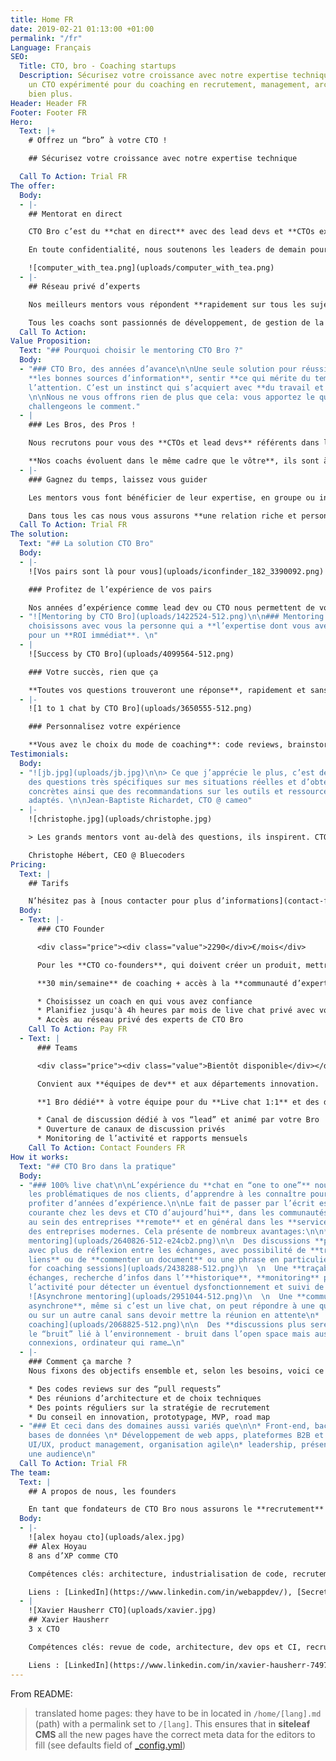 ```yaml
---
title: Home FR
date: 2019-02-21 01:13:00 +01:00
permalink: "/fr"
Language: Français
SEO:
  Title: CTO, bro - Coaching startups
  Description: Sécurisez votre croissance avec notre expertise technique. Offrez vous
    un CTO expérimenté pour du coaching en recrutement, management, architecture et
    bien plus.
Header: Header FR
Footer: Footer FR
Hero:
  Text: |+
    # Offrez un “bro” à votre CTO !

    ## Sécurisez votre croissance avec notre expertise technique

  Call To Action: Trial FR
The offer:
  Body:
  - |-
    ## Mentorat en direct

    CTO Bro c’est du **chat en direct** avec des lead devs et **CTOs expérimentés**. Choisissez votre coach et faites le point chaque semaine.

    En toute confidentialité, nous soutenons les leaders de demain pour leur stratégie de recrutement, le management, l’industrialisation de code [et bien plus](#comment-ça-marche-). Définissons ensemble vos objectifs et bénéficiez d’un mentorat en direct dans votre chat room privée.

    ![computer_with_tea.png](uploads/computer_with_tea.png)
  - |-
    ## Réseau privé d’experts

    Nos meilleurs mentors vous répondent **rapidement sur tous les sujets**. Posez une question et obtenez la **réponse en quelques minutes**, à un jour ouvré maximum

    Tous les coachs sont passionnés de développement, de gestion de la croissance, de leadership… Quand, dans le chat, une question pop, alors **la discussion est ouverte** et les opinions se confrontent **au service de votre produit**.
  Call To Action: 
Value Proposition:
  Text: "## Pourquoi choisir le mentoring CTO Bro ?"
  Body:
  - "### CTO Bro, des années d’avance\n\nUne seule solution pour réussir : trouver
    **les bonnes sources d’information**, sentir **ce qui mérite du temps** et de
    l’attention. C’est un instinct qui s’acquiert avec **du travail et de l’expérience**.
    \n\nNous ne vous offrons rien de plus que cela: vous apportez le quoi et nous
    challengeons le comment."
  - |
    ### Les Bros, des Pros !

    Nous recrutons pour vous des **CTOs et lead devs** référents dans leurs domaines. Ce ne sont **pas des consultants**, ce sont des mentors.

    **Nos coachs évoluent dans le même cadre que le vôtre**, ils sont à plein temps sur un projet ambitieux qui repose sur eux, sur leurs compétences techniques et humaines.
  - |-
    ### Gagnez du temps, laissez vous guider

    Les mentors vous font bénéficier de leur expertise, en groupe ou individuellement, ponctuellement ou quotidiennement. **Peu importe la méthode, nous voulons votre réussite**.

    Dans tous les cas nous vous assurons **une relation riche et personnelle**.
  Call To Action: Trial FR
The solution:
  Text: "## La solution CTO Bro"
  Body:
  - |-
    ![Vos pairs sont là pour vous](uploads/iconfinder_182_3390092.png)

    ### Profitez de l’expérience de vos pairs

    Nos années d’expérience comme lead dev ou CTO nous permettent de vous faire profiter d’un **point de vue extérieur intéressant**, de **contacts** et d’**idées qui font sens**.
  - "![Mentoring by CTO Bro](uploads/1422524-512.png)\n\n### Mentoring sur mesure\n\nNous
    choisissons avec vous la personne qui a **l’expertise dont vous avez besoin**,
    pour un **ROI immédiat**. \n"
  - |
    ![Success by CTO Bro](uploads/4099564-512.png)

    ### Votre succès, rien que ça

    **Toutes vos questions trouveront une réponse**, rapidement et sans limite du nombre de question ou de complexité. Les “Bro” adorent être challengés !
  - |-
    ![1 to 1 chat by CTO Bro](uploads/3650555-512.png)

    ### Personnalisez votre expérience

    **Vous avez le choix du mode de coaching**: code reviews, brainstorming, daily meeting, group chat entre plusieurs experts et vos collaborateurs. Prenez exactement ce dont vous avez besoin.
Testimonials:
  Body:
  - "![jb.jpg](uploads/jb.jpg)\n\n> Ce que j’apprécie le plus, c’est de pouvoir poser
    des questions très spécifiques sur mes situations réelles et d’obtenir des solutions
    concrètes ainsi que des recommandations sur les outils et ressources les plus
    adaptés. \n\nJean-Baptiste Richardet, CTO @ cameo"
  - |-
    ![christophe.jpg](uploads/christophe.jpg)

    > Les grands mentors vont au-delà des questions, ils inspirent. CTO Bro est une solution qui apporte autant aux mentors qu’aux mentorés dans la mise en relation et le développement des compétences.

    Christophe Hébert, CEO @ Bluecoders
Pricing:
  Text: |
    ## Tarifs

    N’hésitez pas à [nous contacter pour plus d’informations](contact-fr). Les prix ci-dessous sont HT (TVA non incluse).
  Body:
  - Text: |-
      ### CTO Founder

      <div class="price"><div class="value">2290</div>€/mois</div>

      Pour les **CTO co-founders**, qui doivent créer un produit, mettre en place une équipe.

      **30 min/semaine** de coaching + accès à la **communauté d’experts**.

      * Choisissez un coach en qui vous avez confiance
      * Planifiez jusqu'à 4h heures par mois de live chat privé avec votre “bro”
      * Accès au réseau privé des experts de CTO Bro
    Call To Action: Pay FR
  - Text: |
      ### Teams

      <div class="price"><div class="value">Bientôt disponible</div></div>

      Convient aux **équipes de dev** et aux départements innovation.

      **1 Bro dédié** à votre équipe pour du **Live chat 1:1** et des discussions de groupe dans **votre chat room**.

      * Canal de discussion dédié à vos “lead” et animé par votre Bro
      * Ouverture de canaux de discussion privés
      * Monitoring de l’activité et rapports mensuels
    Call To Action: Contact Founders FR
How it works:
  Text: "## CTO Bro dans la pratique"
  Body:
  - "### 100% live chat\n\nL’expérience du **chat en “one to one”** nous permet d’adresser
    les problématiques de nos clients, d’apprendre à les connaître pour leur faire
    profiter d’années d’expérience.\n\nLe fait de passer par l’écrit est une **pratique
    courante chez les devs et CTO d’aujourd’hui**, dans les communautés **open source**,
    au sein des entreprises **remote** et en général dans les **services techniques**
    des entreprises modernes. Cela présente de nombreux avantages:\n\n* ![Structured
    mentoring](uploads/2640826-512-e24cb2.png)\n\n  Des discussions **plus structurées**
    avec plus de réflexion entre les échanges, avec possibilité de **transmettre des
    liens** ou de **commenter un document** ou une phrase en particulier \n* ![Reporting
    for coaching sessions](uploads/2438288-512.png)\n  \n  Une **traçabilité** des
    échanges, recherche d’infos dans l’**historique**, **monitoring** possible de
    l’activité pour détecter un éventuel dysfonctionnement et suivi de la facturation\n*
    ![Asynchrone mentoring](uploads/2951044-512.png)\n  \n  Une **communication plus
    asynchrone**, même si c’est un live chat, on peut répondre à une question IRL
    ou sur un autre canal sans devoir mettre la réunion en attente\n* ![CTO mentoring
    coaching](uploads/2068825-512.png)\n\n  Des **discussions plus sereines** sans
    le “bruit” lié à l’environnement - bruit dans l’open space mais aussi mauvaises
    connexions, ordinateur qui rame…\n"
  - |-
    ### Comment ça marche ?
    Nous fixons des objectifs ensemble et, selon les besoins, voici ce que nous faisons concrètement :

    * Des codes reviews sur des “pull requests”
    * Des réunions d’architecture et de choix techniques
    * Des points réguliers sur la stratégie de recrutement
    * Du conseil en innovation, prototypage, MVP, road map
  - "### Et ceci dans des domaines aussi variés que\n\n* Front-end, back-end, dev-ops,
    bases de données \n* Développement de web apps, plateformes B2B et B2C, APIs\n*
    UI/UX, product management, organisation agile\n* leadership, présenter devant
    une audience\n"
  Call To Action: Trial FR
The team:
  Text: |
    ## A propos de nous, les founders

    En tant que fondateurs de CTO Bro nous assurons le **recrutement** des coachs, et nous vous garantissons une **expérience humaine** qui sera décisive dans **votre réussite**.
  Body:
  - |-
    ![alex hoyau cto](uploads/alex.jpg)
    ## Alex Hoyau
    8 ans d’XP comme CTO

    Compétences clés: architecture, industrialisation de code, recrutement, leadership

    Liens : [LinkedIn](https://www.linkedin.com/in/webappdev/), [Secret Media on Crunchbase](https://www.crunchbase.com/organization/secret-media-inc), [Altavia on Crunchbase](https://www.crunchbase.com/organization/altavia)
  - |
    ![Xavier Hausherr CTO](uploads/xavier.jpg)
    ## Xavier Hausherr
    3 x CTO

    Compétences clés: revue de code, architecture, dev ops et CI, recrutement, RH, management.

    Liens : [LinkedIn](https://www.linkedin.com/in/xavier-hausherr-74977932/), [AlloCiné on Crunchbase](https://www.crunchbase.com/organization/allocine), [Overblog on Crunchbase](https://www.crunchbase.com/organization/overblog)
---
```


From README:

> translated home pages: they have to be in located in `/home/[lang].md` (path) with a permalink set to `/[lang]`. This ensures that in **siteleaf CMS** all the new pages have the correct meta data for the editors to fill (see defaults field of [_config.yml](./_config.yml))


